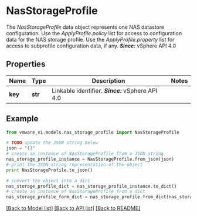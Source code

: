 # NasStorageProfile

The *NasStorageProfile* data object represents one NAS datastore configuration.  Use the *ApplyProfile.policy* list for access to configuration data for the NAS storage profile. Use the *ApplyProfile.property* list for access to subprofile configuration data, if any.  ***Since:*** vSphere API 4.0 

## Properties
Name | Type | Description | Notes
------------ | ------------- | ------------- | -------------
**key** | **str** | Linkable identifier.  ***Since:*** vSphere API 4.0  | 

## Example

```python
from vmware_vi.models.nas_storage_profile import NasStorageProfile

# TODO update the JSON string below
json = "{}"
# create an instance of NasStorageProfile from a JSON string
nas_storage_profile_instance = NasStorageProfile.from_json(json)
# print the JSON string representation of the object
print NasStorageProfile.to_json()

# convert the object into a dict
nas_storage_profile_dict = nas_storage_profile_instance.to_dict()
# create an instance of NasStorageProfile from a dict
nas_storage_profile_form_dict = nas_storage_profile.from_dict(nas_storage_profile_dict)
```
[[Back to Model list]](../README.md#documentation-for-models) [[Back to API list]](../README.md#documentation-for-api-endpoints) [[Back to README]](../README.md)



